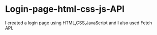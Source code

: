 # Login-page-html-css-js-API
I created a login page using HTML,CSS,JavaScript and I also used Fetch API.


